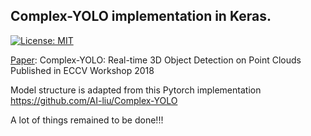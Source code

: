 ## Complex-YOLO implementation in Keras.   

[![License: MIT](https://img.shields.io/badge/License-MIT-yellow.svg)](https://opensource.org/licenses/MIT)
&nbsp;


[Paper](https://arxiv.org/abs/1803.06199): Complex-YOLO: Real-time 3D Object Detection on Point Clouds
Published in ECCV Workshop 2018

Model structure is adapted from this Pytorch implementation
https://github.com/AI-liu/Complex-YOLO

A lot of things remained to be done!!!


